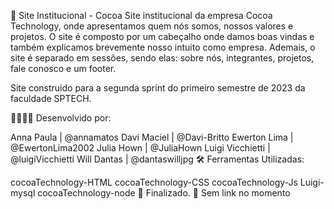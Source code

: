 🍫 Site Institucional - Cocoa
Site institucional da empresa Cocoa Technology, onde apresentamos quem nós somos, nossos valores e projetos. O site é composto por um cabeçalho onde damos boas vindas e também explicamos brevemente nosso intuito como empresa. Ademais, o site é separado em sessões, sendo elas: sobre nós, integrantes, projetos, fale conosco e um footer.

Site construido para a segunda sprint do primeiro semestre de 2023 da faculdade SPTECH.

👷🏻‍♂️🔨 Desenvolvido por:

Anna Paula | @annamatos
Davi Maciel | @Davi-Britto
Ewerton Lima | @EwertonLima2002
Julia Hown | @JuliaHown
Luigi Vicchietti | @luigiVicchietti
Will Dantas | @dantaswilljpg
🛠 Ferramentas Utilizadas:

cocoaTechnology-HTML cocoaTechnology-CSS cocoaTechnology-Js Luigi-mysql cocoaTechnology-node
📌 Finalizado.
🔗 Sem link no momento